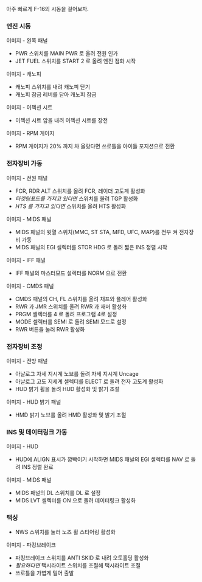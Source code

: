 아주 빠르게 F-16의 시동을 걸어보자.

### 엔진 시동
이미지 - 왼쪽 패널
* PWR 스위치를 MAIN PWR 로 올려 전원 인가
* JET FUEL 스위치를 START 2 로 올려 엔진 점화 시작

이미지 - 캐노피
* 캐노피 스위치를 내려 캐노피 닫기
* 캐노피 잠금 레버를 닫아 캐노피 잠금

이미지 - 이젝션 시트
* 이젝션 시트 암을 내려 이젝션 시트를 장전

이미지 - RPM 게이지
* RPM 게이지가 20% 까지 차 올랐다면 쓰로틀을 아이들 포지션으로 전환

### 전자장비 가동
이미지 - 전원 패널
* FCR, RDR ALT 스위치를 올려 FCR, 레이더 고도계 활성화
* *타겟팅포드를 가지고 있다면* 스위치를 올려 TGP 활성화
* *HTS 를 가지고 있다면* 스위치를 올려 HTS 활성화

이미지 - MIDS 패널
* MIDS 패널의 윗열 스위치(MMC, ST STA, MFD, UFC, MAP)를 전부 켜 전자장비 가동
* MIDS 패널의 EGI 셀렉터를 STOR HDG 로 돌려 짧은 INS 정렬 시작

이미지 - IFF 패널
* IFF 패널의 마스터모드 설렉터를 NORM 으로 전환

이미지 - CMDS 패널

* CMDS 패널의 CH, FL 스위치를 올려 채프와 플레어 활성화
* RWR 과 JMR 스위치를 올려 RWR 과 재머 활성화
* PRGM 셀렉터를 4 로 돌려 프로그램 4로 설정
* MODE 셀렉터를 SEMI 로 돌려 SEMI 모드로 설정
* RWR 버튼을 눌러 RWR 활성화

### 전자장비 조정
이미지 - 전방 패널
* 아날로그 자세 지시계 노브를 돌려 자세 지시계 Uncage
* 아날로그 고도 지세계 셀렉터를 ELECT 로 돌려 전자 고도계 활성화
* HUD 밝기 휠을 돌려 HUD 활성화 및 밝기 조절

이미지 - HUD 밝기 패널
* HMD 밝기 노브를 올려 HMD 활성화 및 밝기 조절

### INS 및 데이터링크 가동
이미지 - HUD
* HUD에 ALIGN 표시가 깜빡이기 시작하면 MIDS 패널의 EGI 셀렉터를 NAV 로 돌려 INS 정렬 완료

이미지 - MIDS 패널
* MIDS 패널의 DL 스위치를 DL 로 설정
* MIDS LVT 셀렉터를 ON 으로 돌려 데이터링크 활성화

### 택싱
* NWS 스위치를 눌러 노즈 휠 스티어링 활성화

이미지 - 파킹브레이크
* 파킹브레이크 스위치를 ANTI SKID 로 내려 오토홀딩 활성화
* *필요하다면* 택시라이트 스위치를 조절해 택시라이트 조절
* 쓰로틀을 가볍게 밀어 출발
